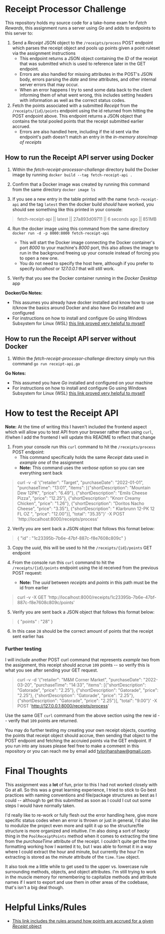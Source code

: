 # Receipt Processor Challenge

This repository holds my source code for a take-home exam for _Fetch Rewards_, this assignment runs a server using _Go_ and adds to endpoints to this server to:

1. Send a _Receipt_ JSON object to the `/receipts/process` POST endpoint which parses the receipt object and pools up points given a point ruleset via the assignment instructions
    - This endpoint returns a JSON object containing the _ID_ of the receipt that was submitted which is used to reference later in the GET endpoint.
    - Errors are also handled for missing attributes in the POST's JSON body, errors parsing the _date_ and _time_ attributes, and other internal server errors that may occur.
    - When an error happens I try to send some data back to the client informing them of what went wrong, this includes setting headers with information as well as the correct status codes.
2. Fetch the points associated with a submitted _Receipt_ from the `/receipts/{id}/points` endpoint using the id returned from hitting the POST endpoint above. This endpoint returns a JSON object that contains the total pooled points that the receipt submitted earlier accrued.
    - Errors are also handled here, including if the id sent via the endpoint's path doesn't match an entry in the _in-memory store/map of receipts_

## How to run the Receipt API server using Docker

1. Within the _fetch-receipt-processor-challenge_ directory build the Docker image by running `docker build --tag fetch-receipt-api .`

2. Confirm that a Docker image was created by running this command from the same directory `docker image ls`

3. If you see a new entry in the table printed with the name `fetch-receipt-api` and the tag `latest` then the docker build _should_ have worked, you should see something like this printed in your console:

> fetch-receipt-api  ||  latest  ||  27a893d09711  ||  6 seconds ago  ||  851MB

4. Run the docker image using this command from the same directory `docker run -d -p 8000:8000 fetch-receipt-api`
    - This will start the Docker image connecting the Docker container's port _8000_ to your machine's _8000_ port, this also allows the image to run in the background freeing up your console instead of forcing you to open a new one.
    - You do not need to specify the host here, although if you prefer to specify _localhost_ or _127.0.0.1_ that will still work.

5. Verify that you see the Docker container running in the _Docker Desktop_ app

**Docker/Go Notes:**
- This assumes you already have docker installed and know how to use it/know the basics around Docker and also have Go installed and configured
- For instructions on how to install and configure Go using Windows Subsystem for Linux (WSL) [this link proved very helpful to myself](https://www.jetbrains.com/help/go/how-to-use-wsl-development-environment-in-product.html)

## How to run the Receipt API server without Docker

1. Within the _fetch-receipt-processor-challenge_ directory simply run this command `go run receipt-api.go`

**Go Notes:**
- This assumed you have _Go_ installed and configured on your machine
- For instructions on how to install and configure Go using Windows Subsystem for Linux (WSL) [this link proved very helpful to myself](https://www.jetbrains.com/help/go/how-to-use-wsl-development-environment-in-product.html)

# How to test the Receipt API

**Note:** At the time of writing this I haven't included the frontend aspect which will allow you to test API from your browser rather than using `curl`, if/when I add the frontend I will update this README to reflect that change

1. From your console run this `curl` command to hit the `/receipts/process` POST endpoint:
    - This command specifically holds the same _Receipt_ data used in _example one_ of the assignment
    - **Note:** This command uses the _verbose_ option so you can see everything sent back

> curl -v -d '{"retailer": "Target", "purchaseDate": "2022-01-01", "purchaseTime": "13:01", "items": [{"shortDescription": "Mountain Dew 12PK", "price": "6.49"}, {"shortDescription": "Emils Cheese Pizza", "price": "12.25"}, {"shortDescription": "Knorr Creamy Chicken", "price": "1.26"}, {"shortDescription": "Doritos Nacho Cheese", "price": "3.35"}, {"shortDescription": "   Klarbrunn 12-PK 12 FL OZ  ", "price": "12.00"}], "total": "35.35"}' -X POST 'http://localhost:8000/receipts/process'

2. Verify you are sent back a JSON object that follows this format below:

> { "id" : "1c23395b-7b6e-47bf-887c-f8e7608c809c" }

3. Copy the _uuid_, this will be used to hit the `/receipts/{id}/points` GET endpoint

4. From the console run this `curl` command to hit the `/receipts/{id}/points` endpoint using the id received from the previous POST request:
    - **Note:** The _uuid_ between _receipts_ and _points_ in this path must be the id from earlier

> curl -v -X GET 'http://localhost:8000/receipts/1c23395b-7b6e-47bf-887c-f8e7608c809c/points'

5. Verify you are sent back a JSON object that follows this format below:

> { "points" : "28" }

6. In this case `28` should be the correct amount of points that the receipt sent earlier has

### Further testing

I will include another POST curl command that represents _example two_ from the assignment, this receipt should accrue `109` points -- so verify this is what you see after sending your GET request.

> curl -v -d '{"retailer": "M&M Corner Market", "purchaseDate": "2022-03-20", "purchaseTime": "14:33", "items": [{"shortDescription": "Gatorade", "price": "2.25"}, {"shortDescription": "Gatorade", "price": "2.25"}, {"shortDescription": "Gatorade", "price": "2.25"}, {"shortDescription": "Gatorade", "price": "2.25"}], "total": "9.00"}' -X POST 'http://127.0.0.1:8000/receipts/process'

Use the same GET `curl` command from the above section using the new id -- verify that `109` points are returned.

You may do further testing my creating your own receipt objects, counting the points that receipt object should accrue, then sending that object to the POST endpoint and fetching the accruied points via the GET endpoint. If you run into any issues please feel free to make a comment in this repository or you can reach me by email add tylorjhanshaw@gmail.com.

# Final Thoughts

This assignment was a **lot** of fun, prior to this I had not worked closely with Go at all. So this was a great learning experience, I tried to stick to Go best practices with naming conventions and file/package structures as best as I could -- although to get this submitted as soon as I could I cut out some steps I would have normally taken.

I'd really like to re-work or fully flesh out the error handling here, give more specific status codes when an error is thrown or just in general, I'd also like to modulize the project even more and split it up so the structure/file structure is more organized and intuitive. I'm also doing a sort of _hacky_ thing in the `PoolReceiptPoints` method when it comes to extracting the time from the _purchaseTime_ attribute of the receipt. I couldn't quite get the time formatting working how I wanted it to, but I was able to format it in a way where I could extract the hour and minute, but currently the hour I'm extracting is stored as the _minute_ attribute of the `time.Time` object.

It also took me a little while to get used to the upper vs. lowercase rule surrounding methods, objects, and object attributes. I'm still trying to work in the muscle memory for remembering to capitalize methods and attribute names if I want to export and use them in other areas of the codebase, that's isn't a big deal though.

# Helpful Links/Rules

- [This link includes the rules around how points are accrued for a given _Receipt_ object](https://github.com/fetch-rewards/receipt-processor-challenge#rules)
